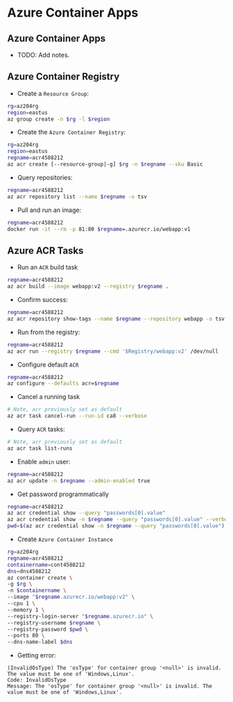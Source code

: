 # Azure Container Apps

## Azure Container Apps

- TODO: Add notes.

## Azure Container Registry

- Create a `Resource Group`:

```bash
rg=az204rg
region=eastus
az group create -n $rg -l $region
```

- Create the `Azure Container Registry`:

```bash
rg=az204rg
region=eastus
regname=acr4588212
az acr create [--resource-group|-g] $rg -n $regname --sku Basic
```

- Query repositories:

```bash
regname=acr4588212
az acr repository list --name $regname -o tsv
```

- Pull and run an image:

```bash
regname=acr4588212
docker run -it --rm -p 81:80 $regname=.azurecr.io/webapp:v1
```

## Azure ACR Tasks

- Run an `ACR` build task

```bash
regname=acr4588212
az acr build --image webapp:v2 --registry $regname .
```

- Confirm success:

```bash
regname=acr4588212
az acr repository show-tags --name $regname --repository webapp -o tsv
```

- Run from the registry:

```bash
regname=acr4588212
az acr run --registry $regname --cmd '$Registry/webapp:v2' /dev/null
```

- Configure default `ACR`

```bash
regname=acr4588212
az configure --defaults acr=$regname
```

- Cancel a running task

```bash
# Note, acr previously set as default
az acr task cancel-run --run-id ca8 --verbose
```

- Query `ACR` tasks:

```bash
# Note, acr previously set as default
az acr task list-runs
```

- Enable `admin` user:

```bash
regname=acr4588212
az acr update -n $regname --admin-enabled true
```

- Get password programmatically

```bash
regname=acr4588212
az acr credential show --query "passwords[0].value"
az acr credential show -n $regname --query "passwords[0].value" --verbose
pwd=$(az acr credential show -n $regname --query "passwords[0].value")
```

- Create `Azure Container Instance`

```bash
rg=az204rg
regname=acr4588212
containername=cont4588212
dns=dns4588212
az container create \
-g $rg \
-n $containername \
--image "$regname.azurecr.io/webapp:v2" \
--cpu 1 \
--memory 1 \
--registry-login-server "$regname.azurecr.io" \
--registry-username $regname \
--registry-password $pwd \
--ports 80 \
--dns-name-label $dns
```

- Getting error:

```text
(InvalidOsType) The 'osType' for container group '<null>' is invalid. The value must be one of 'Windows,Linux'.
Code: InvalidOsType
Message: The 'osType' for container group '<null>' is invalid. The value must be one of 'Windows,Linux'.
```

